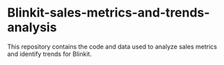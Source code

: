 # Blinkit-sales-metrics-and-trends-analysis
This repository contains the code and data used to analyze sales metrics and identify trends for Blinkit.
